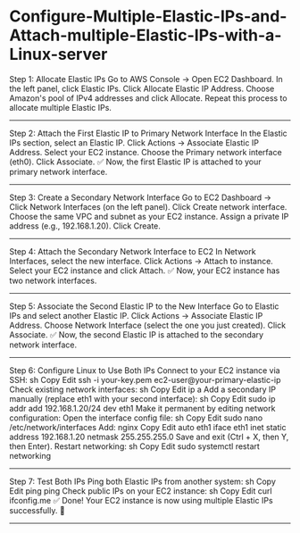 # Configure-Multiple-Elastic-IPs-and-Attach-multiple-Elastic-IPs-with-a-Linux-server
Step 1: Allocate Elastic IPs
Go to AWS Console → Open EC2 Dashboard.
In the left panel, click Elastic IPs.
Click Allocate Elastic IP Address.
Choose Amazon's pool of IPv4 addresses and click Allocate.
Repeat this process to allocate multiple Elastic IPs.
________________________________________________________________________________________________________________________________________________________________
Step 2: Attach the First Elastic IP to Primary Network Interface
In the Elastic IPs section, select an Elastic IP.
Click Actions → Associate Elastic IP Address.
Select your EC2 instance.
Choose the Primary network interface (eth0).
Click Associate.
✅ Now, the first Elastic IP is attached to your primary network interface.
________________________________________________________________________________________________________________________________________________________________
Step 3: Create a Secondary Network Interface
Go to EC2 Dashboard → Click Network Interfaces (on the left panel).
Click Create network interface.
Choose the same VPC and subnet as your EC2 instance.
Assign a private IP address (e.g., 192.168.1.20).
Click Create.
________________________________________________________________________________________________________________________________________________________________
Step 4: Attach the Secondary Network Interface to EC2
In Network Interfaces, select the new interface.
Click Actions → Attach to instance.
Select your EC2 instance and click Attach.
✅ Now, your EC2 instance has two network interfaces.
________________________________________________________________________________________________________________________________________________________________
Step 5: Associate the Second Elastic IP to the New Interface
Go to Elastic IPs and select another Elastic IP.
Click Actions → Associate Elastic IP Address.
Choose Network Interface (select the one you just created).
Click Associate.
✅ Now, the second Elastic IP is attached to the secondary network interface.
________________________________________________________________________________________________________________________________________________________________
Step 6: Configure Linux to Use Both IPs
Connect to your EC2 instance via SSH:
sh
Copy
Edit
ssh -i your-key.pem ec2-user@your-primary-elastic-ip
Check existing network interfaces:
sh
Copy
Edit
ip a
Add a secondary IP manually (replace eth1 with your second interface):
sh
Copy
Edit
sudo ip addr add 192.168.1.20/24 dev eth1
Make it permanent by editing network configuration:
Open the interface config file:
sh
Copy
Edit
sudo nano /etc/network/interfaces
Add:
nginx
Copy
Edit
auto eth1
iface eth1 inet static
    address 192.168.1.20
    netmask 255.255.255.0
Save and exit (Ctrl + X, then Y, then Enter).
Restart networking:
sh
Copy
Edit
sudo systemctl restart networking
________________________________________________________________________________________________________________________________________________________________
Step 7: Test Both IPs
Ping both Elastic IPs from another system:
sh
Copy
Edit
ping <Elastic-IP-1>
ping <Elastic-IP-2>
Check public IPs on your EC2 instance:
sh
Copy
Edit
curl ifconfig.me
✅ Done! Your EC2 instance is now using multiple Elastic IPs successfully. 🚀
________________________________________________________________________________________________________________________________________________________________
